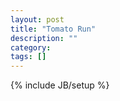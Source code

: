 ```yaml
---
layout: post
title: "Tomato Run"
description: ""
category: 
tags: []
---
```

{% include JB/setup %}
